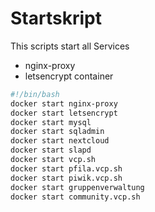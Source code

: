# Startskript
This scripts start all Services

- nginx-proxy
- letsencrypt container


``` bash
#!/bin/bash
docker start nginx-proxy
docker start letsencrypt
docker start mysql
docker start sqladmin
docker start nextcloud
docker start slapd
docker start vcp.sh
docker start pfila.vcp.sh
docker start piwik.vcp.sh
docker start gruppenverwaltung
docker start community.vcp.sh
```
